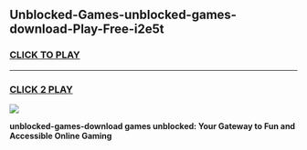 
## Unblocked-Games-unblocked-games-download-Play-Free-i2e5t
<h3>
<a href="https://premium76.site?title=unblocked-games-download&ref=21A">CLICK TO PLAY</a></h3>
<hr>

<h3>
<a href="https://premium76.site?title=unblocked-games-download&ref=21A">CLICK 2 PLAY</a>
  
</h3>

<a href="https://premium76.site?title=unblocked-games-download&ref=21A"><img src="https://clearcache.store/games.png"></a>


**unblocked-games-download games unblocked: Your Gateway to Fun and Accessible Online Gaming**
